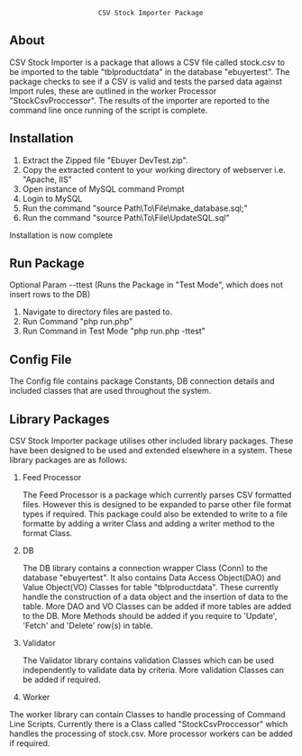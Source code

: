                           CSV Stock Importer Package

  About
  -----

   CSV Stock Importer is a package that allows a CSV file called stock.csv
   to be imported to the table "tblproductdata" in the database "ebuyertest".
   The package checks to see if a CSV is valid and tests the parsed data against
   Import rules, these are outlined in the worker Processor "StockCsvProccessor".
   The results of the importer are reported to the command line once running
   of the script is complete.

  Installation
  ------------

  1. Extract the Zipped file "Ebuyer DevTest.zip".
  2. Copy the extracted content to your working directory of webserver i.e. "Apache, IIS"
  3. Open instance of MySQL command Prompt
  4. Login to MySQL
  5. Run the command "source Path\\To\\File\\make_database.sql;"
  6. Run the command "source Path\\To\\File\\UpdateSQL.sql"

  Installation is now complete

  Run Package
  ----------

  Optional Param
  	--ttest	(Runs the Package in "Test Mode", which does not insert rows to the DB)

  1. Navigate to directory files are pasted to.
  2. Run Command "php run.php"
  3. Run Command in Test Mode "php run.php -ttest"

  Config File
  -----------

  The Config file contains package Constants, DB connection details and included classes that
  are used throughout the system.

  Library Packages
  ----------------
  CSV Stock Importer package utilises other included library packages.
  These have been designed to be used and extended elsewhere in a system.
  These library packages are as follows:

  1. Feed Processor

     The Feed Processor is a package which currently parses CSV formatted files.
     However this is designed to be expanded to parse other file format types if required.
     This package could also be extended to write to a file formatte by adding a writer Class
     and adding a writer method to the format Class.

  2. DB

     The DB library contains a connection wrapper Class (Conn) to the database "ebuyertest".
     It also contains Data Access Object(DAO) and Value Object(VO) Classes for table "tblproductdata".
     These currently handle the construction of a data object and the insertion of data to
     the table. More DAO and VO Classes can be added if more tables are added to the DB.
     More Methods should be added if you require to 'Update', 'Fetch' and 'Delete' row(s) in table.

  3. Validator

     The Validator library contains validation Classes which can be used independently
     to validate data by criteria. More validation Classes can be added if required.

  4. Worker

   The worker library can contain Classes to handle processing of Command Line Scripts.
   Currently there is a Class called "StockCsvProccessor" which handles the processing
   of stock.csv. More processor workers can be added if required.

